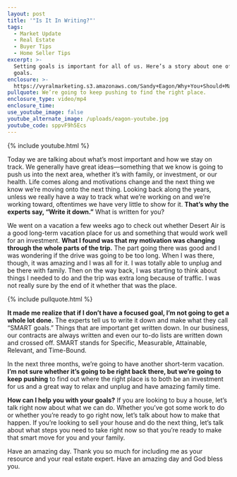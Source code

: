 ```yaml
---
layout: post
title: '"Is It In Writing?"'
tags:
  - Market Update
  - Real Estate
  - Buyer Tips
  - Home Seller Tips
excerpt: >-
  Setting goals is important for all of us. Here’s a story about one of my
  goals.
enclosure: >-
  https://vyralmarketing.s3.amazonaws.com/Sandy+Eagon/Why+You+Should+Make+SMART+Goals.mp4
pullquote: We’re going to keep pushing to find the right place.
enclosure_type: video/mp4
enclosure_time:
use_youtube_image: false
youtube_alternate_image: /uploads/eagon-youtube.jpg
youtube_code: sppvF9h5Ecs
---
```


{% include youtube.html %}

Today we are talking about what’s most important and how we stay on track. We generally have great ideas—something that we know is going to push us into the next area, whether it’s with family, or investment, or our health. Life comes along and motivations change and the next thing we know we’re moving onto the next thing. Looking back along the years, unless we really have a way to track what we’re working on and we’re working toward, oftentimes we have very little to show for it. **That’s why the experts say, “Write it down.”** What is written for you?

We went on a vacation a few weeks ago to check out whether Desert Air is a good long-term vacation place for us and something that would work well for an investment. **What I found was that my motivation was changing through the whole parts of the trip.** The part going there was good and I was wondering if the drive was going to be too long. When I was there, though, it was amazing and I was all for it. I was totally able to unplug and be there with family. Then on the way back, I was starting to think about things I needed to do and the trip was extra long because of traffic. I was not really sure by the end of it whether that was the place.

{% include pullquote.html %}

**It made me realize that if I don’t have a focused goal, I’m not going to get a whole lot done.** The experts tell us to write it down and make what they call “SMART goals.” Things that are important get written down. In our business, our contracts are always written and even our to-do lists are written down and crossed off. SMART stands for Specific, Measurable, Attainable, Relevant, and Time-Bound.&nbsp;

In the next three months, we’re going to have another short-term vacation. **I’m not sure whether it’s going to be right back there, but we’re going to keep pushing** to find out where the right place is to both be an investment for us and a great way to relax and unplug and have amazing family time.

**How can I help you with your goals?** If you are looking to buy a house, let’s talk right now about what we can do. Whether you’ve got some work to do or whether you’re ready to go right now, let’s talk about how to make that happen. If you’re looking to sell your house and do the next thing, let’s talk about what steps you need to take right now so that you’re ready to make that smart move for you and your family.

Have an amazing day. Thank you so much for including me as your resource and your real estate expert. Have an amazing day and God bless you.